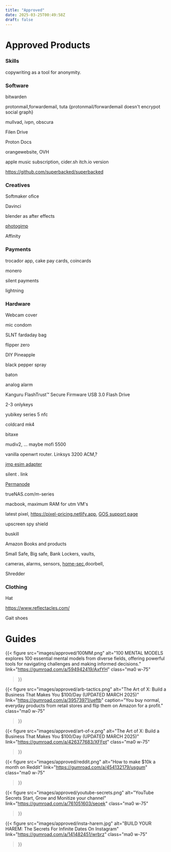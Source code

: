 ```yaml
---
title: "Approved"
date: 2025-03-25T00:49:58Z
draft: false
---
```


# Approved Products

### Skills

copywriting as a tool for anonymity.

### Software

bitwarden

protonmail,forwardemail, tuta {protonmail/forwardemail doesn't encrypot social graph}

mullvad, ivpn, obscura 

Filen Drive

Proton Docs

orangewebsite, OVH

apple music subscription, cider.sh itch.io version

https://github.com/superbacked/superbacked

### Creatives

Softmaker ofice

Davinci

blender as after effects

[photogimp](https://github.com/Diolinux/PhotoGIMP)

Affinity

### Payments

trocador app, cake pay cards, coincards

monero 

silent payments

lightning

### Hardware

Webcam cover

mic condom

SLNT fardaday bag

flipper zero

DIY Pineapple

black pepper spray

baton

analog alarm

Kanguru FlashTrust™ Secure Firmware USB 3.0 Flash Drive

2-3 onlykeys

yubikey series 5 nfc

coldcard mk4

bitaxe <d-central>

mudiv2, ... maybe mofi 5500

vanilla openwrt router.    Linksys 3200 ACM,? 

[jmp esim adapter](https://jmp.chat/esim-adapter)

silent . link

[Permanode](https://github.com/ArmanTheParman/Parmanode/pull/157)

trueNAS.com/m-series

macbook, maximum RAM for utm VM's

latest pixel, https://pixel-pricing.netlify.app, [GOS support page](https://grapheneos.org/faq#device-support)

upscreen spy shield

buskill

Amazon Books and products

Small Safe, Big safe, Bank Lockers, vaults,

cameras, alarms, sensors, [home-sec](/projects/home-sec),doorbell,

Shredder

### Clothing

Hat

https://www.reflectacles.com/

Gait shoes

# Guides

{{< figure
  src="images/approved/100MM.png"
  alt="100 MENTAL MODELS explores 100 essential mental models from diverse fields, offering powerful tools for navigating challenges and making informed decisions."
  link="https://gumroad.com/a/594942419/AxfYH"
  class="ma0 w-75"
>}}

{{< figure
  src="images/approved/arb-tactics.png"
  alt="The Art of X: Build a Business That Makes You $100/Day (UPDATED MARCH 2025)"
  link="https://gumroad.com/a/39573971/ueftb"
  caption="You buy normal, everyday products from retail stores and flip them on Amazon for a profit."
  class="ma0 w-75"
>}}

{{< figure
  src="images/approved/art-of-x.png"
  alt="The Art of X: Build a Business That Makes You $100/Day (UPDATED MARCH 2025)"
  link="https://gumroad.com/a/426377683/XFFpt"
  class="ma0 w-75"
>}}

{{< figure
  src="images/approved/reddit.png"
  alt="How to make $10k a month on Reddit"
  link="https://gumroad.com/a/454132179/usgum"
  class="ma0 w-75"
>}}

{{< figure
  src="images/approved/youtube-secrets.png"
  alt="YouTube Secrets Start, Grow and Monitize your channel"
  link="https://gumroad.com/a/761051603/seoek"
  class="ma0 w-75"
>}}

{{< figure
  src="images/approved/insta-harem.jpg"
  alt="BUILD YOUR HAREM: The Secrets For Infinite Dates On Instagram"
  link="https://gumroad.com/a/141482451/wrbrz"
  class="ma0 w-75"
>}}
